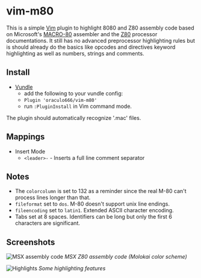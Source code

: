 # vim-m80

This is a simple [Vim](http://www.vim.org) plugin to highlight 8080 and Z80 assembly code based on Microsoft's [MACRO-80](http://www.msxarchive.nl/pub/msx/programming/asm/m80l80.txt) assembler and the [Z80](https://www.scribd.com/document/282095677/um0080) processor documentations. It still has no advanced preprocessor highlighting rules but is should already do the basics like opcodes and directives keyword highlighting as well as numbers, strings and comments.

## Install
* [Vundle](https://github.com/gmarik/vundle)
    * add the following to your vundle config:
    * `Plugin 'oraculo666/vim-m80'`
    * run `:PluginInstall` in Vim command mode.

The plugin should automatically recognize '.mac' files.

## Mappings
* Insert Mode
    * `<leader>-` - Inserts a full line comment separator

## Notes
* The `colorcolumn` is set to 132 as a reminder since the real M-80 can't process lines longer than that.
* `fileformat` set to `dos`. M-80 doesn't support unix line endings.
* `fileencoding` set to `latin1`. Extended ASCII character encoding.
* Tabs set at 8 spaces. Identifiers can be long but only the first 6 characters are significant.

## Screenshots
![MSX assembly code](https://i.sli.mg/YFRYLa.png)
*MSX Z80 assembly code (Molokai color scheme)*

![Highlights](https://i.sli.mg/sF7OFh.png)
*Some highlighting features*

